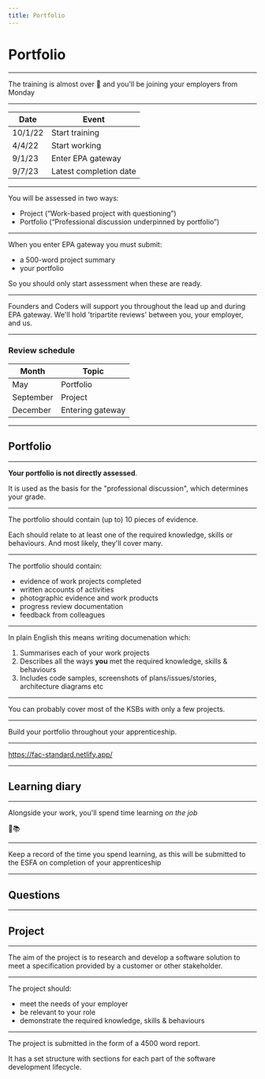 ```yaml
---
title: Portfolio
---
```


# Portfolio

---

The training is almost over 🥲 and you'll be joining your employers from Monday

---

| Date    | Event                  |
| ------- | ---------------------- |
| 10/1/22 | Start training         |
| 4/4/22  | Start working          |
| 9/1/23  | Enter EPA gateway      |
| 9/7/23  | Latest completion date |

---

You will be assessed in two ways:

- Project (“Work-based project with questioning”)
- Portfolio (“Professional discussion underpinned by portfolio”)

---

When you enter EPA gateway you must submit:

- a 500-word project summary
- your portfolio

So you should only start assessment when these are ready.

---

Founders and Coders will support you throughout the lead up and during EPA gateway. We'll hold 'tripartite reviews' between you, your employer, and us.

---

### Review schedule

| Month     | Topic            |
| --------- | ---------------- |
| May       | Portfolio        |
| September | Project          |
| December  | Entering gateway |

---

## Portfolio

---

**Your portfolio is not directly assessed**.

It is used as the basis for the "professional discussion", which determines your grade.

---

The portfolio should contain (up to) 10 pieces of evidence.

Each should relate to at least one of the required knowledge, skills or behaviours. And most likely, they'll cover many.

---

The portfolio should contain:

- evidence of work projects completed
- written accounts of activities
- photographic evidence and work products
- progress review documentation
- feedback from colleagues

---

In plain English this means writing documenation which:

1. Summarises each of your work projects
1. Describes all the ways **you** met the required knowledge, skills & behaviours
1. Includes code samples, screenshots of plans/issues/stories, architecture diagrams etc

---

You can probably cover most of the KSBs with only a few projects.

---

Build your portfolio throughout your apprenticeship.

---

https://fac-standard.netlify.app/

---

## Learning diary

---

Alongside your work, you'll spend time learning _on the job_

💼📚

---

Keep a record of the time you spend learning, as this will be submitted to the ESFA on completion of your apprenticeship

---

## Questions

---

## Project

---

The aim of the project is to research and develop a software solution to meet a specification provided by a customer or other stakeholder.

---

The project should:

- meet the needs of your employer
- be relevant to your role
- demonstrate the required knowledge, skills & behaviours

---

The project is submitted in the form of a 4500 word report.

It has a set structure with sections for each part of the software development lifecycle.
